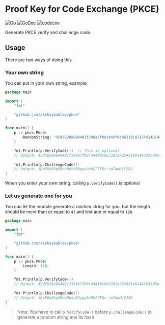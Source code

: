 # Proof Key for Code Exchange (PKCE)

[![Go](https://github.com/akshaybabloo/pkce/actions/workflows/go.yml/badge.svg)](https://github.com/akshaybabloo/pkce/actions/workflows/go.yml)
[![GoDoc](https://godoc.org/github.com/akshaybabloo/pkce?status.svg)](https://pkg.go.dev/github.com/akshaybabloo/pkce)
[![codecov](https://codecov.io/gh/akshaybabloo/pkce/branch/main/graph/badge.svg?token=71W6D8Z5CX)](https://codecov.io/gh/akshaybabloo/pkce)

Generate PKCE verify and challenge code.

## Usage

There are two ways of doing this

### Your own string

You can put in your own string, example:

```go
package main

import (
	"fmt"

	"github.com/akshaybabloo/pkce"
)

func main() {
	p := pkce.Pkce{
		RandomString: "45d7820e694481f399e7fb9c444f0cb63301a7254d1401443835d9af2c9a6a5ec5b243c3470feb945336025964ef05c8d2f0e44baf76762ba6136914",
	}

	fmt.Println(p.VerifyCode())  // This is optional
	// Output: 45d7820e694481f399e7fb9c444f0cb63301a7254d1401443835d9af2c9a6a5ec5b243c3470feb945336025964ef05c8d2f0e44baf76762ba6136914
	
	fmt.Println(p.ChallengeCode())
	// Output: iQoF8w9kq5RnuMdisRXypyOoMCF7FGz-ro7dwHjC28U
}
```

When you enter your own string, calling `p.VerifyCode()` is optional

### Let us generate one for you

You can let the module generate a random string for you, but the length should be more than or equal to `43` and lest and or equal to `128`.

```go
package main

import (
	"fmt"

	"github.com/akshaybabloo/pkce"
)

func main() {
	p := pkce.Pkce{
		Length: 128,
	}

	fmt.Println(p.VerifyCode())
	// Output: 45d7820e694481f399e7fb9c444f0cb63301a7254d1401443835d9af2c9a6a5ec5b243c3470feb945336025964ef05c8d2f0e44baf76762ba6136914
	
	fmt.Println(p.ChallengeCode())
	// Output: iQoF8w9kq5RnuMdisRXypyOoMCF7FGz-ro7dwHjC28U
}
```

> Note: You have to call `p.VerifyCode()` before `p.ChallengeCode()` to generate a random string and its hash
